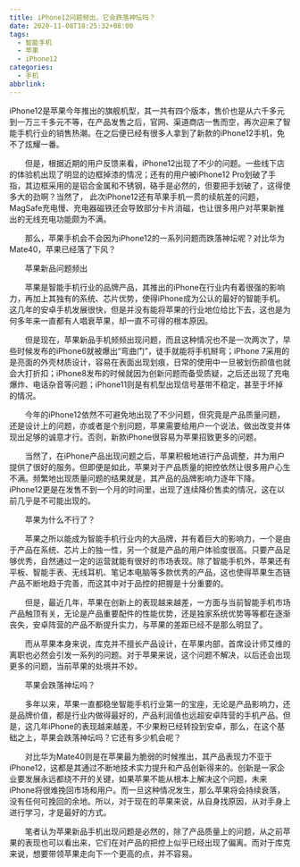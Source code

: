 ```yaml
---
title: iPhone12问题频出，它会跌落神坛吗？
date: 2020-11-08T18:25:32+08:00
tags:
  - 智能手机
  - 苹果
  - iPhone12
categories:
  - 手机
abbrlink:
---
```


iPhone12是苹果今年推出的旗舰机型，其一共有四个版本，售价也是从六千多元到一万三千多元不等，在产品发售之后，官网、渠道商店一售而空，再次迎来了智能手机行业的销售热潮。在之后便已经有很多人拿到了新款的iPhone12手机，免不了炫耀一番。

　　但是，根据近期的用户反馈来看，iPhone12出现了不少的问题。一些线下店的体验机出现了明显的边框掉漆的情况；还有的用户被iPhone12 Pro划破了手指，其边框采用的是铝合金属和不锈钢，硌手是必然的，但要把手划破了，这得使多大的劲啊？当然了， 此次iPhone12还有苹果手机一贯的续航差的问题，MagSafe充电慢、充电器磁铁还会导致部分卡片消磁，也让很多用户对苹果新推出的无线充电功能颇为不满。

　　那么，苹果手机会不会因为iPhone12的一系列问题而跌落神坛呢？对比华为Mate40，苹果已经落了下风？

　　苹果新品问题频出

　　苹果是智能手机行业的品牌产品，其推出的iPhone在行业内有着很强的影响力，再加上其独有的系统、芯片优势，使得iPhone成为公认的最好的智能手机。这几年的安卓手机发展很快，但是并没有能将苹果的行业地位给比下去，这也是为何多年来一直都有人唱衰苹果，却一直不可得的根本原因。

　　但是现在，苹果新品手机频频出现问题，而且这种情况也不是一次两次了，早些时候发布的iPhone6就被爆出“弯曲门”，徒手就能将手机掰弯；iPhone 7采用的是亮面的外壳材质设计，容易在表面出现划痕，日常的使用中一旦被划伤颜值也就会大打折扣；iPhone8发布的时候就因为创新问题而备受质疑，之后还出现了充电爆炸、电话杂音等问题；iPhone11则是有机型出现信号基带不稳定，甚至于坏掉的情况。

　　今年的iPhone12依然不可避免地出现了不少问题，但究竟是产品质量问题，还是设计上的问题，亦或者是个别问题，苹果需要给用户一个说法，做出改变并体现出足够的诚意才行。否则，新款iPhone很容易为苹果招致更多的问题。

　　当然了，在iPhone产品出现问题之后，苹果积极地进行产品调整，并为用户提供了很好的服务。但即便是如此，苹果对于产品质量的把控依然让很多用户心生不满。频繁地出现质量问题的结果就是，其产品的品牌影响力逐年下降。iPhone12更是在发售不到一个月的时间里，出现了连续降价售卖的情况，这在以前几乎是不可能出现的。

　　苹果为什么不行了？

　　苹果之所以能成为智能手机行业内的大品牌，并有着巨大的影响力，一个是由于产品在系统、芯片上的独一性，另一个就是产品的用户体验度很高。只要产品足够优秀，自然通过一定的运营就能有很好的市场表现。除了智能手机外，苹果还有平板、智能手表、无线耳机、笔记本电脑等多款优秀的产品，这也使得苹果生态链产品不断地趋于完善，而这其中对于品控的把握是十分重要的。

　　但是，最近几年，苹果在创新上的表现越来越差，一方面与当前智能手机市场产品触顶有关，无论是产品重要配件的性能优势，还是独家系统优势等等都在逐渐丧失，安卓阵营的产品不断提升实力，与苹果的差距已经不是那么明显了。

　　而从苹果本身来说，库克并不擅长产品设计，在苹果内部，首席设计师艾维的离职也必然会引发一系列的问题。对于苹果来说，这个问题不解决，以后还会出现更多的问题，当前苹果的处境并不妙。

　　苹果会跌落神坛吗？

　　多年以来，苹果一直都稳坐智能手机行业第一的宝座，无论是产品影响力，还是品牌价值，都是行业内做得最好的，产品利润值也远超安卓阵营的手机产品。但是，这几年iPhone的表现越来越差，不少果粉已经转投到安卓，那么，在这个基础之上，苹果会跌落神坛吗？它还有多少机会呢？

　　对比华为Mate40则是在苹果最为脆弱的时候推出，其产品表现力不亚于iPhone12，这都是其通过不断地技术实力提升和产品创新得来的。创新是一家企业要发展永远都绕不开的关键，如果苹果不能从根本上解决这个问题，未来iPhone将很难挽回市场和用户。而一旦这种情况发生，那么苹果将会持续衰落，没有任何可挽回的余地。所以，对于现在的苹果来说，从自身找原因，从对手身上进行学习，才是最好的方式。

　　笔者认为苹果新品手机出现问题是必然的，除了产品质量上的问题，从之前苹果的表现也可以看出来，它们在对产品的把控上似乎已经出现了偏离。而对于库克来说，想要带领苹果走向下一个更高的点，并不容易。